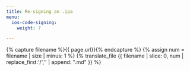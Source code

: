 ```yaml
---
title: Re-signing an .ipa
menu:
  ios-code-signing:
    weight: 7

---
```

{% capture filename %}{{ page.url}}{% endcapture %}
{% assign num = filename | size | minus: 1 %}
{% translate_file {{ filename | slice: 0, num | replace_first:'/','' | append: ".md" }} %}
